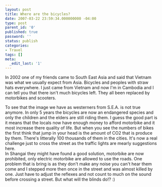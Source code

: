 ```yaml
---
layout: post
title: Where are the bicycles?
date: 2007-03-22 23:59:34.000000000 -04:00
type: post
parent_id: '0'
published: true
password: ''
status: publish
categories:
- Travel
tags: []
meta:
  _edit_last: '1'
---
```

In 2002 one of my friends came to South East Asia and said that Vietnam was what we usually expect from Asia. Bicycles and peoples with straw hats everywhere. I just came from Vietnam and now I'm in Cambodia and I can tell you that there isn't much bicycles left. They all been replaced by motorbikes and scooters.

<!--more-->

To see that the image we have as westerners from S.E.A. is not true anymore. In only 5 years the bicycles are now an endangered species and only the children and the elders are still riding them. I guess the good part is it means that the locals now have enough money to afford motorbike and it most increase there quality of life. But when you see the numbers of bikes the first think that jump in your head is the amount of CO2 that is produce by them. There's litterally 100 thousands of them in the cities. It's now a real challenge just to cross the street as the traffic lights are mearly suggestions here.  
In Shangai they might have found a good solution, motorbike are now prohibited, only electric motorbike are allowed to use the roads. One problem that is bring is as they don't make any noise you can't hear them come and I stepped more then once in the street and was almost killed by one. Just have to adjust the reflexes and not count to much on the sound before crossing a street. But what will the blinds do!? :)

